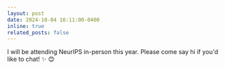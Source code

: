 ```yaml
---
layout: post
date: 2024-10-04 16:11:00-0400
inline: true
related_posts: false
---
```


I will be attending NeurIPS in-person this year. Please come say hi if you'd like to chat! :sparkles: :blush: 